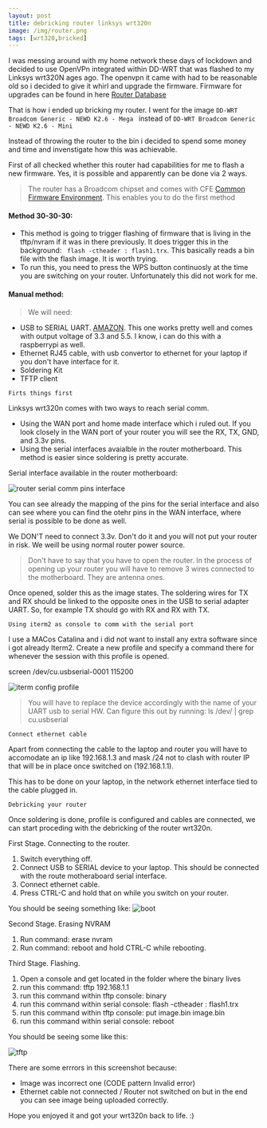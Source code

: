 ```yaml
---
layout: post
title: debricking router linksys wrt320n
image: /img/router.png
tags: [wrt320,bricked]
---
```


I was messing around with my home network these days of lockdown and decided to use OpenVPn integrated within DD-WRT that was flashed to my Linksys wrt320N ages ago. The openvpn it came with had to be  reasonable old so i decided to give it whirl and upgrade the firmware. 
Firmware for upgrades can be found in here [Router Database](https://dd-wrt.com/support/router-database/?model=WRT320N_v1.0) 

That is how i ended up bricking my router. I went for the image `DD-WRT Broadcom Generic - NEWD K2.6 - Mega ` instead of `DD-WRT Broadcom Generic - NEWD K2.6 - Mini`

Instead of throwing the router to the bin i decided to spend some money and time and invenstigate how this was achievable.

First of all checked whether this router had capabilities for me to flash a new firmware. Yes, it is possible and apparently can be done via 2 ways.

> The router has a Broadcom chipset and comes with CFE [Common Firmware Environment](https://en.wikipedia.org/wiki/Common_Firmware_Environment). This enables you to do the first method

#### Method 30-30-30:
  - This method is going to trigger flashing of firmware that is living in the tftp/nvram if it was in there previously. It does trigger this in the background: ` flash -ctheader : flash1.trx`. This basically reads a bin file with the flash image. It is worth trying.
  - To run this, you need to press the WPS button continuosly at the time you are switching on your router. Unfortunately this did not work for me.

#### Manual method:

> We will need:
 - USB to SERIAL UART. [AMAZON](https://www.amazon.co.uk/gp/product/B072K3Z3TL/ref=ppx_yo_dt_b_asin_title_o00_s00?ie=UTF8&psc=1). This one works pretty well and comes with output voltage of 3.3 and 5.5. I know, i can do this with a raspberrypi as well.
 - Ethernet RJ45 cable, with usb convertor to ethernet for your laptop if you don't have interface for it.
 - Soldering Kit
 - TFTP client

```Firts things first```

Linksys wrt320n comes with two ways to reach serial comm. 
- Using the WAN port and home made interface which i ruled out. If you look closely in the WAN port of your router you will see the RX, TX, GND, and 3.3v pins.
- Using the serial interfaces avaialble in the router motherboard. This method is easier since soldering is pretty accurate.

Serial interface available in the router motherboard:

![](https://github.com/marioanton/marioanton.github.io/raw/master/img/pins.png "router serial comm pins interface")

You can see already the mapping of the pins for the serial interface and also can see where you can find the otehr pins in the WAN interface, where serial is possible to be done as well.

We DON'T need to connect 3.3v. Don't do it and you will not put your router in risk. We weill be using normal router power source.

> Don't have to say that you have to open the router. In the process of opening up your router you will have to remove 3 wires connected to the motherboard. They are antenna ones.

Once opened, solder this as the image states. The soldering wires for TX and RX should be linked to the opposite ones in the USB to serial adapter UART. So, for example TX should go with RX and RX with TX.

```Using iterm2 as console to comm with the serial port ```

I use a MACos Catalina and i did not want to install any extra software since i got already Iterm2.
Create a new profile and specify a command there for whenever the session with this profile is opened.

screen /dev/cu.usbserial-0001 115200

![](https://github.com/marioanton/marioanton.github.io/raw/master/img/iterm.png "iterm config profile")
> You will have to replace the device accordingly with the name of your UART usb to serial HW. Can figure this out by running: ls /dev/ | grep cu.usbserial

```Connect ethernet cable ```

Apart from connecting the cable to the laptop and router you will have to accomodate an ip like 192.168.1.3 and mask /24 not to clash with router IP that will be in place once switched on (192.168.1.1).

This has to be done on your laptop, in the network ethernet interface tied to the cable plugged in.


```Debricking your router```

Once soldering is done, profile is configured and cables are connected, we can start proceding with the debricking of the router wrt320n.

First Stage. Connecting to the router.

 1. Switch everything off.
 2. Connect USB to SERIAL device to your laptop. This should be connected with the route motheraboard serial interface.
 3. Connect ethernet cable.
 4. Press CTRL-C and hold that on while you switch on your router.

You should be seeing something like:
![](https://github.com/marioanton/marioanton.github.io/raw/master/img/boot.png "boot")

Second Stage. Erasing NVRAM

1. Run command: erase nvram
2. Run command: reboot and hold CTRL-C while rebooting.

Third Stage. Flashing.

1. Open a console and get located in the folder where the binary lives
1. run this command: tftp 192.168.1.1
2. run this command within tftp console: binary
3. run this command within serial console:  flash -ctheader : flash1.trx
3. run this command within tftp console:  put image.bin image.bin
4. run this command within serial console: reboot 

You should be seeing some like this:

![](https://github.com/marioanton/marioanton.github.io/raw/master/img/tftp.png "tftp")

There are some errrors in this screenshot because:
- Image was incorrect one (CODE pattern Invalid error)
- Ethernet cable not connected / Router not switched on but in the end you can see image being uploaded correctly.



Hope you enjoyed it and got your wrt320n back to life. :)
